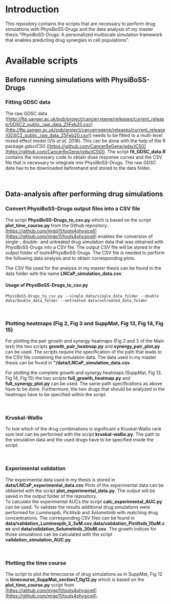 
# Introduction

This repository contains the scripts that are necessary to perform drug simulations with PhysiBoSS-Drugs and the data analysis of my master thesis "PhysiBoSS-Drugs: A personalized multiscale simulation framework that enables predicting drug synergies in cell populations”.

# Available scripts

## Before running simulations with PhysiBoSS-Drugs 

### Fitting GDSC data

The raw GDSC data ([http://ftp.sanger.ac.uk/pub/project/cancerrxgene/releases/current_release/GDSC2_public_raw_data_25Feb20.csv](http://ftp.sanger.ac.uk/pub/project/cancerrxgene/releases/current_release/GDSC2_public_raw_data_25Feb20.csv)) needs to be fitted to a multi-level mixed effect model (*Vis et al, 2016*). This can be done with the help of the R package *gdscIC50* ([https://github.com/CancerRxGene/gdscIC50](https://github.com/CancerRxGene/gdscIC50)). The script **fit_GDSC_data.R** contains the necessary code to obtain dose response curves and the CSV file that is necessary to integrate into PhysiBoSS-Drugs. The raw GDSC data has to be downloaded beforehand and stored to the data folder. <p>&nbsp;</p>

## Data-analysis after performing drug simulations

### Convert PhysiBoSS-Drugs output files into a CSV file

The script **PhysiBoSS-Drugs_to_csv.py** which is based on the script **plot_time_course.py** from the Github repository: [https://github.com/migp11/tools4physicell](https://github.com/migp11/tools4physicell) enables the conversion of single-, double- and untreated drug simulation data that was obtained with PhysiBoSS-Drugs into a CSV file.
The output CSV file will be stored in the output folder of tools4PhysiBoSS-Drugs. The CSV file is needed to perform the following data analysis and to obtain corresponding plots.

The CSV file used for the analysis in my master thesis can be found in the data folder with the name **LNCaP_simulation_data.csv**.

#### Usage of PhysiBoSS-Drugs_to_csv.py

`PhysiBoSS-Drugs_to_csv.py --single data/single_data_folder --double data/double_data_folder --untreated data/untreated_data_folder` <p>&nbsp;</p>

### Plotting heatmaps (Fig 2, Fig 3 and SuppMat, Fig 13, Fig 14, Fig 15)

For plotting the pair growth and synergy heatmaps (Fig 2 and 3 of the Main text) the two scripts **growth_pair_heatmap.py** and **synergy_pair_plot.py** can be used. The scripts require the specification of the path that leads to the CSV file containing the simulation data. The data used in my master thesis can be found in **"/data/LNCaP_simulation_data.csv**.

For plotting the complete growth and synergy heatmaps (SuppMat, Fig 13, Fig 14, Fig 15) the two scripts **full_growth_heatmap.py** and **full_synergy_plot.py** can be used. The same path specifications as above have to be done. Furthermore, the two drugs that should be analyzed in the heatmaps have to be specified within the script. <p>&nbsp;</p>

### Kruskal-Wallis

To test which of the drug combinations is significant a Kruskal-Wallis rank sum test can be performed with the script **kruskal-wallis.py**. The path to the simulation data and the used drugs have to be specified inside the script. <p>&nbsp;</p>

### Experimental validation

The experimental data used in my thesis is stored in **data/LNCaP_experimental_data.csv** Plots of the experimental data can be obtained with the script **plot_experimental_data.py**. The output will be saved in the output folder of the repository. \
To calculate the experimental AUCs the script **calc_experimental_AUC.py** can be used.
To validate the results additional drug simulations were performed for *Luminespib*, *Pictilisib* and *Selumetinib* with matching drug concentrations. The corresponding CSV files can be found in **data/validation_Luminespib_3_3uM.csv**,**data/validation_Pictilisib_10uM.csv** and **data/validation_Selumetinib_30uM.csv**. The growth indices for those simulations can be calculated with the script **validation_simulation_AUC.py**. <p>&nbsp;</p>

### Plotting the time course

The script to plot the timecourse of drug simulations as in SuppMat, Fig 12 is **timecourse_SuppMat_section7_fig12.py** which is based on the **plot_time_course.py** script from [https://github.com/migp11/tools4physicell](https://github.com/migp11/tools4physicell).